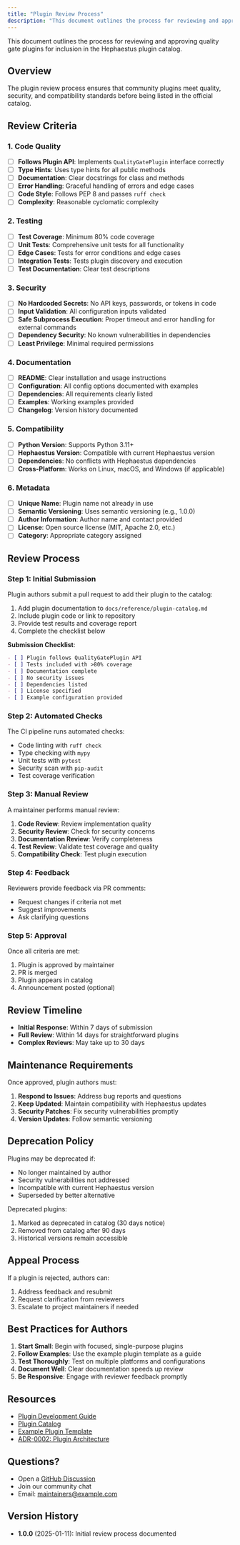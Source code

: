 ```yaml
---
title: "Plugin Review Process"
description: "This document outlines the process for reviewing and approving quality gate plugins for inclusion in the Hephaestus plugin catalog. The plugin review process..."
---
```


This document outlines the process for reviewing and approving quality gate plugins for inclusion in the Hephaestus plugin catalog.

## Overview

The plugin review process ensures that community plugins meet quality, security, and compatibility standards before being listed in the official catalog.

## Review Criteria

### 1. Code Quality

- [ ] **Follows Plugin API**: Implements `QualityGatePlugin` interface correctly
- [ ] **Type Hints**: Uses type hints for all public methods
- [ ] **Documentation**: Clear docstrings for class and methods
- [ ] **Error Handling**: Graceful handling of errors and edge cases
- [ ] **Code Style**: Follows PEP 8 and passes `ruff check`
- [ ] **Complexity**: Reasonable cyclomatic complexity

### 2. Testing

- [ ] **Test Coverage**: Minimum 80% code coverage
- [ ] **Unit Tests**: Comprehensive unit tests for all functionality
- [ ] **Edge Cases**: Tests for error conditions and edge cases
- [ ] **Integration Tests**: Tests plugin discovery and execution
- [ ] **Test Documentation**: Clear test descriptions

### 3. Security

- [ ] **No Hardcoded Secrets**: No API keys, passwords, or tokens in code
- [ ] **Input Validation**: All configuration inputs validated
- [ ] **Safe Subprocess Execution**: Proper timeout and error handling for external commands
- [ ] **Dependency Security**: No known vulnerabilities in dependencies
- [ ] **Least Privilege**: Minimal required permissions

### 4. Documentation

- [ ] **README**: Clear installation and usage instructions
- [ ] **Configuration**: All config options documented with examples
- [ ] **Dependencies**: All requirements clearly listed
- [ ] **Examples**: Working examples provided
- [ ] **Changelog**: Version history documented

### 5. Compatibility

- [ ] **Python Version**: Supports Python 3.11+
- [ ] **Hephaestus Version**: Compatible with current Hephaestus version
- [ ] **Dependencies**: No conflicts with Hephaestus dependencies
- [ ] **Cross-Platform**: Works on Linux, macOS, and Windows (if applicable)

### 6. Metadata

- [ ] **Unique Name**: Plugin name not already in use
- [ ] **Semantic Versioning**: Uses semantic versioning (e.g., 1.0.0)
- [ ] **Author Information**: Author name and contact provided
- [ ] **License**: Open source license (MIT, Apache 2.0, etc.)
- [ ] **Category**: Appropriate category assigned

## Review Process

### Step 1: Initial Submission

Plugin authors submit a pull request to add their plugin to the catalog:

1. Add plugin documentation to `docs/reference/plugin-catalog.md`
2. Include plugin code or link to repository
3. Provide test results and coverage report
4. Complete the checklist below

**Submission Checklist**:

```markdown
- [ ] Plugin follows QualityGatePlugin API
- [ ] Tests included with >80% coverage
- [ ] Documentation complete
- [ ] No security issues
- [ ] Dependencies listed
- [ ] License specified
- [ ] Example configuration provided
```

### Step 2: Automated Checks

The CI pipeline runs automated checks:

- Code linting with `ruff check`
- Type checking with `mypy`
- Unit tests with `pytest`
- Security scan with `pip-audit`
- Test coverage verification

### Step 3: Manual Review

A maintainer performs manual review:

1. **Code Review**: Review implementation quality
2. **Security Review**: Check for security concerns
3. **Documentation Review**: Verify completeness
4. **Test Review**: Validate test coverage and quality
5. **Compatibility Check**: Test plugin execution

### Step 4: Feedback

Reviewers provide feedback via PR comments:

- Request changes if criteria not met
- Suggest improvements
- Ask clarifying questions

### Step 5: Approval

Once all criteria are met:

1. Plugin is approved by maintainer
2. PR is merged
3. Plugin appears in catalog
4. Announcement posted (optional)

## Review Timeline

- **Initial Response**: Within 7 days of submission
- **Full Review**: Within 14 days for straightforward plugins
- **Complex Reviews**: May take up to 30 days

## Maintenance Requirements

Once approved, plugin authors must:

1. **Respond to Issues**: Address bug reports and questions
2. **Keep Updated**: Maintain compatibility with Hephaestus updates
3. **Security Patches**: Fix security vulnerabilities promptly
4. **Version Updates**: Follow semantic versioning

## Deprecation Policy

Plugins may be deprecated if:

- No longer maintained by author
- Security vulnerabilities not addressed
- Incompatible with current Hephaestus version
- Superseded by better alternative

Deprecated plugins:

1. Marked as deprecated in catalog (30 days notice)
2. Removed from catalog after 90 days
3. Historical versions remain accessible

## Appeal Process

If a plugin is rejected, authors can:

1. Address feedback and resubmit
2. Request clarification from reviewers
3. Escalate to project maintainers if needed

## Best Practices for Authors

1. **Start Small**: Begin with focused, single-purpose plugins
2. **Follow Examples**: Use the example plugin template as a guide
3. **Test Thoroughly**: Test on multiple platforms and configurations
4. **Document Well**: Clear documentation speeds up review
5. **Be Responsive**: Engage with reviewer feedback promptly

## Resources

- [Plugin Development Guide](/how-to/plugin-development/)
- [Plugin Catalog](/reference/plugin-catalog/)
- [Example Plugin Template](https://github.com/IAmJonoBo/Hephaestus/tree/main/plugin-templates/example-plugin/)
- [ADR-0002: Plugin Architecture](/adr/0002-plugin-architecture/)

## Questions?

- Open a [GitHub Discussion](https://github.com/IAmJonoBo/Hephaestus/discussions)
- Join our community chat
- Email: [maintainers@example.com](mailto:maintainers@example.com)

## Version History

- **1.0.0** (2025-01-11): Initial review process documented
